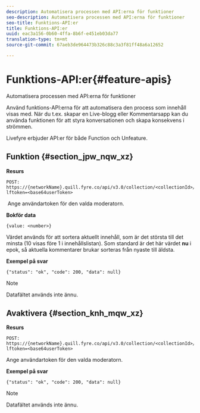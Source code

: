 ```yaml
---
description: Automatisera processen med API:erna för funktioner
seo-description: Automatisera processen med API:erna för funktioner
seo-title: Funktions-API:er
title: Funktions-API:er
uuid: eac3a156-0b60-4ffa-8b6f-e451eb03da77
translation-type: tm+mt
source-git-commit: 67aeb3de964473b326c88c3a3f81ff48a6a12652

---
```



# Funktions-API:er{#feature-apis}

Automatisera processen med API:erna för funktioner

Använd funktions-API:erna för att automatisera den process som innehåll visas med. När du t.ex. skapar en Live-blogg eller Kommentarsapp kan du använda funktionen för att styra konversationen och skapa konsekvens i strömmen.

Livefyre erbjuder API:er för både Function och Unfeature.

## Funktion {#section_jpw_nqw_xz}

**Resurs**

```
POST: https://{networkName}.quill.fyre.co/api/v3.0/collection/<collectionId>/feature/<commentId>/?lftoken=<base64userToken>
```

&#x200B; Ange användartoken för den valda moderatorn.

**Bokför data**

```
{value: <number>} 
```

Värdet används för att sortera aktuellt innehåll, som är det största till det minsta (10 visas före 1 i innehållslistan). Som standard är det här värdet **nu** i epok, så aktuella kommentarer brukar sorteras från nyaste till äldsta.

**Exempel på svar**

```
{"status": "ok", "code": 200, "data": null} 
```

>[!NOTE]
>
>Datafältet används inte ännu.

## Avaktivera {#section_knh_mqw_xz}

**Resurs**

```
POST: https://{networkName}.quill.fyre.co/api/v3.0/collection/<collectionId>/unfeature/<commentId>/?lftoken=<base64userToken>
```

Ange användartoken för den valda moderatorn.

**Exempel på svar**

```
{"status": "ok", "code": 200, "data": null} 
```

>[!NOTE]
>
>Datafältet används inte ännu.

